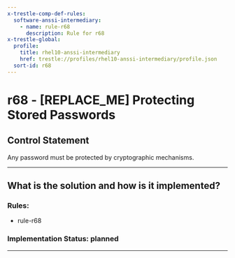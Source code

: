 ```yaml
---
x-trestle-comp-def-rules:
  software-anssi-intermediary:
    - name: rule-r68
      description: Rule for r68
x-trestle-global:
  profile:
    title: rhel10-anssi-intermediary
    href: trestle://profiles/rhel10-anssi-intermediary/profile.json
  sort-id: r68
---
```


# r68 - \[REPLACE_ME\] Protecting Stored Passwords

## Control Statement

Any password must be protected by cryptographic mechanisms.

______________________________________________________________________

## What is the solution and how is it implemented?

<!-- For implementation status enter one of: implemented, partial, planned, alternative, not-applicable -->

<!-- Note that the list of rules under ### Rules: is read-only and changes will not be captured after assembly to JSON -->

<!-- Add control implementation description here for control: r68 -->

### Rules:

  - rule-r68

### Implementation Status: planned

______________________________________________________________________
